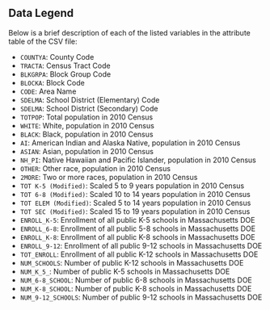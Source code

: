 ## Data Legend
Below is a brief description of each of the listed variables in the attribute table of the CSV file:
- `COUNTYA`: County Code
- `TRACTA`: Census Tract Code
- `BLKGRPA`: Block Group Code
- `BLOCKA`: Block Code
- `CODE`: Area Name
- `SDELMA`: School District (Elementary) Code
- `SDELMA`: School District (Secondary) Code
- `TOTPOP`: Total population in 2010 Census
- `WHITE`: White, population in 2010 Census
- `BLACK`: Black, population in 2010 Census
- `AI`: American Indian and Alaska Native, population in 2010 Census
- `ASIAN`: Asian, population in 2010 Census
- `NH_PI`: Native Hawaiian and Pacific Islander, population in 2010 Census
- `OTHER`: Other race, population in 2010 Census
- `2MORE`: Two or more races, population in 2010 Census
- `TOT K-5 (Modified)`: Scaled 5 to 9 years population in 2010 Census
- `TOT 6-8 (Modified)`: Scaled 10 to 14 years population in 2010 Census
- `TOT ELEM (Modified)`: Scaled 5 to 14 years population in 2010 Census
- `TOT SEC (Modified)`: Scaled 15 to 19 years population in 2010 Census
- `ENROLL_K-5`: Enrollment of all public K-5 schools in Massachusetts DOE
- `ENROLL_6-8`: Enrollment of all public 5-8 schools in Massachusetts DOE
- `ENROLL_K-8`: Enrollment of all public K-8 schools in Massachusetts DOE
- `ENROLL_9-12`: Enrollment of all public 9-12 schools in Massachusetts DOE
- `TOT_ENROLL`: Enrollment of all public K-12 schools in Massachusetts DOE
- `NUM_SCHOOLS`: Number of public K-12 schools in Massachusetts DOE
- `NUM_K_5_`: Number of public K-5 schools in Massachusetts DOE
- `NUM_6-8_SCHOOL`: Number of public 6-8 schools in Massachusetts DOE
- `NUM_K-8_SCHOOL`: Number of public K-8 schools in Massachusetts DOE
- `NUM_9-12_SCHOOLS`: Number of public 9-12 schools in Massachusetts DOE
